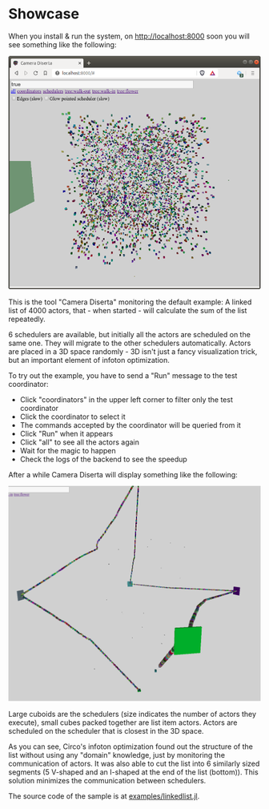 # Showcase

When you install & run the system, on [http://localhost:8000](http://localhost:8000) soon you will see something like the following:

![The sample loaded in Camera Diserta](assets/sample1.png)

This is the tool "Camera Diserta" monitoring the default example:
A linked list of 4000 actors, that - when started - will calculate the sum of the list repeatedly.

6 schedulers are available, but initially all the actors are scheduled on the same one. They will migrate
to the other schedulers automatically. Actors are placed in a 3D space randomly - 3D isn't just a fancy
visualization trick, but an important element of infoton optimization.

To try out the example, you have to send a "Run" message to the test coordinator:

- Click "coordinators" in the upper left corner to filter only the test coordinator
- Click the coordinator to select it
- The commands accepted by the coordinator will be queried from it
- Click "Run" when it appears
- Click "all" to see all the actors again
- Wait for the magic to happen
- Check the logs of the backend to see the speedup

After a while Camera Diserta will display something like the following:

![Infoton-optimized version of the sample](assets/sample2.png)

Large cuboids are the schedulers (size indicates the number of actors they execute), small cubes packed together
are list item actors. Actors are scheduled on the scheduler that is closest in the 3D space.

As you can see, Circo's infoton optimization found out the structure of the list without using any "domain" knowledge,
just by monitoring the communication of actors. It was also able to cut the list into 6 similarly sized segments (5 V-shaped and an I-shaped at the end of the list (bottom)). This solution minimizes the communication between schedulers.

The source code of the sample is at [examples/linkedlist.jl](https://github.com/Circo-dev/Circo/blob/main/examples/linkedlist.jl).
